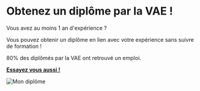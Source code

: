 # Obtenez un diplôme par la VAE !

Vous avez au moins 1 an d'expérience ?

Vous pouvez obtenir un diplôme en lien avec votre expérience sans suivre de formation !

80% des diplômés par la VAE ont retrouvé un emploi.

**[Essayez vous aussi !](<%= @url %>)**

![Mon diplôme](<%= @image_url %>)